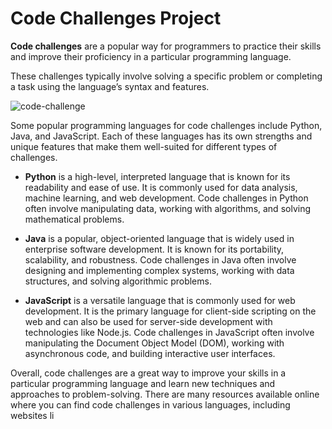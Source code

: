 # Code Challenges Project

**Code challenges** are a popular way for programmers to practice their skills and improve their proficiency in a particular programming language.

These challenges typically involve solving a specific problem or completing a task using the language’s syntax and features.


![code-challenge](https://github.com/eriksensousa/Code-Challenges/assets/126014537/d87f3a53-29d6-4f1f-9342-81a78950df6b)



Some popular programming languages for code challenges include Python, Java, and JavaScript. Each of these languages has its own strengths and unique features that make them well-suited for different types of challenges.

- **Python** is a high-level, interpreted language that is known for its readability and ease of use. It is commonly used for data analysis, machine learning, and web development. Code challenges in Python often involve manipulating data, working with algorithms, and solving mathematical problems.

- **Java** is a popular, object-oriented language that is widely used in enterprise software development. It is known for its portability, scalability, and robustness. Code challenges in Java often involve designing and implementing complex systems, working with data structures, and solving algorithmic problems.

- **JavaScript** is a versatile language that is commonly used for web development. It is the primary language for client-side scripting on the web and can also be used for server-side development with technologies like Node.js. Code challenges in JavaScript often involve manipulating the Document Object Model (DOM), working with asynchronous code, and building interactive user interfaces.

Overall, code challenges are a great way to improve your skills in a particular programming language and learn new techniques and approaches to problem-solving. There are many resources available online where you can find code challenges in various languages, including websites li
